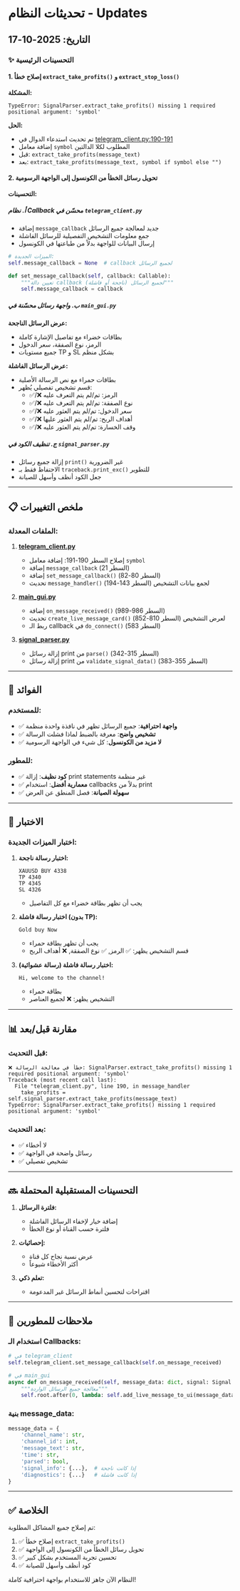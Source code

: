 # تحديثات النظام - Updates

## التاريخ: 2025-10-17

### ✨ التحسينات الرئيسية

#### 1. إصلاح خطأ `extract_take_profits()` و `extract_stop_loss()`
**المشكلة:**
```
TypeError: SignalParser.extract_take_profits() missing 1 required positional argument: 'symbol'
```

**الحل:**
- تم تحديث استدعاء الدوال في [telegram_client.py:190-191](telegram_client.py#L190-L191)
- إضافة معامل `symbol` المطلوب لكلا الدالتين
- قبل: `extract_take_profits(message_text)`
- بعد: `extract_take_profits(message_text, symbol if symbol else "")`

#### 2. تحويل رسائل الخطأ من الكونسول إلى الواجهة الرسومية

**التحسينات:**

##### أ. نظام Callback محسّن في `telegram_client.py`
- إضافة `message_callback` جديد لمعالجة جميع الرسائل
- جمع معلومات التشخيص التفصيلية للرسائل الفاشلة
- إرسال البيانات للواجهة بدلاً من طباعتها في الكونسول

```python
# الميزات الجديدة:
self.message_callback = None  # callback لجميع الرسائل

def set_message_callback(self, callback: Callable):
    """تعيين دالة callback لجميع الرسائل (ناجحة أو فاشلة)"""
    self.message_callback = callback
```

##### ب. واجهة رسائل محسّنة في `main_gui.py`

**عرض الرسائل الناجحة:**
- بطاقات خضراء مع تفاصيل الإشارة كاملة
- الرمز، نوع الصفقة، سعر الدخول
- جميع مستويات TP و SL بشكل منظم

**عرض الرسائل الفاشلة:**
- بطاقات حمراء مع نص الرسالة الأصلية
- قسم تشخيص تفصيلي يُظهر:
  - ✅/❌ الرمز: تم/لم يتم التعرف عليه
  - ✅/❌ نوع الصفقة: تم/لم يتم التعرف عليه
  - ✅/❌ سعر الدخول: تم/لم يتم العثور عليه
  - ✅/❌ أهداف الربح: تم/لم يتم العثور عليها
  - ✅/❌ وقف الخسارة: تم/لم يتم العثور عليه

##### ج. تنظيف الكود في `signal_parser.py`
- إزالة جميع رسائل `print()` غير الضرورية
- الاحتفاظ فقط بـ `traceback.print_exc()` للتطوير
- جعل الكود أنظف وأسهل للصيانة

---

## 📋 ملخص التغييرات

### الملفات المعدلة:

1. **[telegram_client.py](telegram_client.py)**
   - إصلاح السطر 190-191: إضافة معامل `symbol`
   - إضافة `message_callback` (السطر 21)
   - إضافة `set_message_callback()` (السطر 80-82)
   - تحديث `message_handler()` لجمع بيانات التشخيص (السطر 143-194)

2. **[main_gui.py](main_gui.py)**
   - إضافة `on_message_received()` (السطر 986-989)
   - تحديث `create_live_message_card()` لعرض التشخيص (السطر 810-852)
   - ربط الـ callback في `do_connect()` (السطر 583)

3. **[signal_parser.py](signal_parser.py)**
   - إزالة رسائل print من `parse()` (السطر 315-342)
   - إزالة رسائل print من `validate_signal_data()` (السطر 355-383)

---

## 🎯 الفوائد

### للمستخدم:
- ✅ **واجهة احترافية**: جميع الرسائل تظهر في نافذة واحدة منظمة
- ✅ **تشخيص واضح**: معرفة بالضبط لماذا فشلت الرسالة
- ✅ **لا مزيد من الكونسول**: كل شيء في الواجهة الرسومية

### للمطور:
- ✅ **كود نظيف**: إزالة print statements غير منظمة
- ✅ **معمارية أفضل**: استخدام callbacks بدلاً من print
- ✅ **سهولة الصيانة**: فصل المنطق عن العرض

---

## 🧪 الاختبار

### اختبار الميزات الجديدة:

1. **اختبار رسالة ناجحة:**
   ```
   XAUUSD BUY 4338
   TP 4340
   TP 4345
   SL 4326
   ```
   - يجب أن تظهر بطاقة خضراء مع كل التفاصيل

2. **اختبار رسالة فاشلة (بدون TP):**
   ```
   Gold buy Now
   ```
   - يجب أن تظهر بطاقة حمراء
   - قسم التشخيص يظهر: ✅ الرمز, ✅ نوع الصفقة, ❌ أهداف الربح

3. **اختبار رسالة فاشلة (رسالة عشوائية):**
   ```
   Hi, welcome to the channel!
   ```
   - بطاقة حمراء
   - التشخيص يظهر: ❌ لجميع العناصر

---

## 📊 مقارنة قبل/بعد

### قبل التحديث:
```
❌ خطأ في معالجة الرسالة: SignalParser.extract_take_profits() missing 1 required positional argument: 'symbol'
Traceback (most recent call last):
  File "telegram_client.py", line 190, in message_handler
    take_profits = self.signal_parser.extract_take_profits(message_text)
TypeError: SignalParser.extract_take_profits() missing 1 required positional argument: 'symbol'
```

### بعد التحديث:
- ✅ لا أخطاء
- ✅ رسائل واضحة في الواجهة
- ✅ تشخيص تفصيلي

---

## 🔜 التحسينات المستقبلية المحتملة

1. **فلترة الرسائل:**
   - إضافة خيار لإخفاء الرسائل الفاشلة
   - فلترة حسب القناة أو نوع الخطأ

2. **إحصائيات:**
   - عرض نسبة نجاح كل قناة
   - أكثر الأخطاء شيوعاً

3. **تعلم ذكي:**
   - اقتراحات لتحسين أنماط الرسائل غير المدعومة

---

## 📝 ملاحظات للمطورين

### استخدام الـ Callbacks:

```python
# في telegram_client
self.telegram_client.set_message_callback(self.on_message_received)

# في main_gui
async def on_message_received(self, message_data: dict, signal: Signal = None):
    """معالجة جميع الرسائل الواردة"""
    self.root.after(0, lambda: self.add_live_message_to_ui(message_data, signal))
```

### بنية message_data:

```python
message_data = {
    'channel_name': str,
    'channel_id': int,
    'message_text': str,
    'time': str,
    'parsed': bool,
    'signal_info': {...},  # إذا كانت ناجحة
    'diagnostics': {...}   # إذا كانت فاشلة
}
```

---

## ✅ الخلاصة

تم إصلاح جميع المشاكل المطلوبة:
1. ✅ إصلاح خطأ `extract_take_profits()`
2. ✅ تحويل رسائل الخطأ من الكونسول إلى الواجهة
3. ✅ تحسين تجربة المستخدم بشكل كبير
4. ✅ كود أنظف وأسهل للصيانة

النظام الآن جاهز للاستخدام بواجهة احترافية كاملة!
